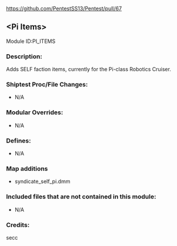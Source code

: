 <!-- This should be copy-pasted into the root of your module folder as readme.md -->

https://github.com/PentestSS13/Pentest/pull/67<!--PR Number-->

## \<Pi Items> <!--Title of your addition.-->

Module ID:PI_ITEMS <!-- Uppercase, UNDERSCORE_CONNECTED name of your module, that you use to mark files. This is so people can case-sensitive search for your edits, if any. -->

### Description:

Adds SELF faction items, currently for the Pi-class Robotics Cruiser. <!-- Here, try to describe what your PR does, what features it provides and any other directly useful information. -->

### Shiptest Proc/File Changes:

- N/A
<!-- If you edited any core procs, you should list them here. You should specify the files and procs you changed.
E.g:
- `code/modules/mob/living.dm`: `proc/overriden_proc`, `var/overriden_var`
-->

### Modular Overrides:

- N/A
<!-- If you added a new modular override (file or code-wise) for your module, you should list it here. Code files should specify what procs they changed, in case of multiple modules using the same file.
E.g:
- `modular_pentest/master_files/sound/my_cool_sound.ogg`
- `modular_pentest/master_files/code/my_modular_override.dm`: `proc/overriden_proc`, `var/overriden_var`
-->

### Defines:

- N/A
<!-- If you needed to add any defines, mention the files you added those defines in, along with the name of the defines. -->
### Map additions
- syndicate_self_pi.dmm
<!-- If you have any map changes they go into the zmap folder, please post the name of the file here-->
### Included files that are not contained in this module:

- N/A
<!-- Likewise, be it a non-modular file or a modular one that's not contained within the folder belonging to this specific module, it should be mentioned here. Good examples are icons or sounds that are used between multiple modules, or other such edge-cases. -->

### Credits:

secc
<!-- Here go the credits to you, dear coder, and in case of collaborative work or ports, credits to the original source of the code. -->
